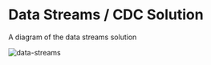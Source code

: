 # Data Streams / CDC Solution
A diagram of the data streams solution


![data-streams](https://github.com/eyalrin/feature-diagram-data-streams/assets/8133764/986ece47-33b1-4bbc-8328-691089917268)
